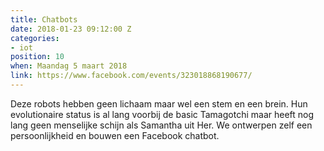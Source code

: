 ```yaml
---
title: Chatbots
date: 2018-01-23 09:12:00 Z
categories:
- iot
position: 10
when: Maandag 5 maart 2018
link: https://www.facebook.com/events/323018868190677/
---
```


Deze robots hebben geen lichaam maar wel een stem en een brein. Hun evolutionaire status is al lang voorbij  de basic Tamagotchi maar heeft nog lang geen menselijke schijn als Samantha uit Her. We ontwerpen zelf een persoonlijkheid en bouwen een Facebook chatbot.
